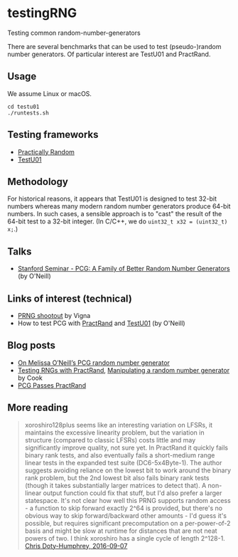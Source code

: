 # testingRNG
Testing common random-number-generators

There are several benchmarks that can be used to test (pseudo-)random number
generators. Of particular interest are TestU01 and PractRand.

## Usage

We assume Linux or macOS.

```
cd testu01
./runtests.sh
```

## Testing frameworks

- [Practically Random](https://sourceforge.net/projects/pracrand/)
- [TestU01](http://simul.iro.umontreal.ca/testu01/)


## Methodology

For historical reasons, it appears that TestU01 is designed to test 32-bit numbers
whereas many modern random number generators produce 64-bit numbers. In such cases,
a sensible approach is to "cast" the result of the 64-bit test to a 32-bit integer.
(In C/C++, we do ``uint32_t x32 = (uint32_t) x;``.)


## Talks

- [Stanford Seminar - PCG: A Family of Better Random Number Generators](https://www.youtube.com/watch?v=45Oet5qjlms) (by O'Neill)

## Links of interest (technical)

- [PRNG shootout](http://xoroshiro.di.unimi.it) by Vigna
- How to test PCG with  [PractRand](http://www.pcg-random.org/posts/how-to-test-with-practrand.html) and [TestU01](http://www.pcg-random.org/posts/how-to-test-with-testu01.html) (by O'Neill)

## Blog posts

- [On Melissa O’Neill’s PCG random number generator](http://lemire.me/blog/2017/08/15/on-melissa-oneills-pcg-random-number-generator/)
- [Testing RNGs with PractRand](https://www.johndcook.com/blog/2017/08/14/testing-rngs-with-practrand/), [Manipulating a random number generator](https://www.johndcook.com/blog/2017/08/16/manipulating-a-random-number-generator/) by Cook
- [PCG Passes PractRand](http://www.pcg-random.org/posts/pcg-passes-practrand.html)

## More reading

> xoroshiro128plus seems like an interesting variation on LFSRs, it maintains the excessive linearity problem, but the variation in structure (compared to classic LFSRs) costs little and may significantly improve quality, not sure yet. In PractRand it quickly fails binary rank tests, and also eventually fails a short-medium range linear tests in the expanded test suite (DC6-5x4Byte-1). The author suggests avoiding reliance on the lowest bit to work around the binary rank problem, but the 2nd lowest bit also fails binary rank tests (though it takes substantially larger matrices to detect that). A non-linear output function could fix that stuff, but I'd also prefer a larger statespace. It's not clear how well this PRNG supports random access - a function to skip forward exactly 2^64 is provided, but there's no obvious way to skip forward/backward other amounts - I'd guess it's possible, but requires significant precomputation on a per-power-of-2 basis and might be slow at runtime for distances that are not neat powers of two. I think xoroshiro has a single cycle of length 2^128-1.
[Chris Doty-Humphrey, 2016-09-07](https://sourceforge.net/p/pracrand/discussion/366935/thread/2b43b548/#a33d)
